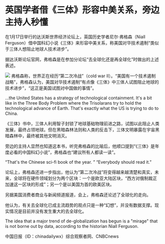 # 英国学者借《三体》形容中美关系，旁边主持人秒懂

在1月17日举行的达沃斯世界经济论坛上，英国历史学者尼尔·弗格森（Niall
Ferguson）借中国科幻小说《三体》来形容中美关系，称美国对华技术遏制“类似于三体人想阻止地球人技术进步”。

据达沃斯论坛官网，弗格森是在参加分论坛“去全球化还是再全球化”时做出的上述表述。

![](https://inews.gtimg.com/newsapp_bt/0/15619796300/1000)
弗格森称，世界正在经历“第二次冷战”（cold war
II）。“美国有一个技术遏制战略”，弗格森认为，美国对华技术遏制“有点像《三体》中三体人试图阻止地球的技术进步”，“这正是美国试图对中国做的事情”。

…the United States has a strategy of technological containment. It's a bit
like in the Three Body Problem where the Trisolarans try to hold the
technological advance of Earth. That's exactly what the US is trying to do to
China.

《三体》书中，三体人利用智子封锁了地球基础物理前进之路，试图以此阻止人类发展，最终占领地球。但在黑暗森林法则和人类的反击下，三体文明暴露在宇宙黑暗森林中，最终被其他文明消灭。

旁边的主持人显然也知道这本书，听完弗格森的比喻后，他顺口提到“《三体》是年度必看的中国科幻小说”，弗格森也“建议所有人都读一读”。

“That's the Chinese sci-fi book of the year. ” “Everybody should read it.”

论坛上，弗格森还进一步指出，他认为“第二次冷战”将变得越来越清楚和真实，未来，全球将在硬件领域划分为两个区块：一个是欧亚大陆区块，“西方对俄制裁正加速这一区块的形成”；另一个是以美国为首的欧美区块。

另据美国消费者商业与新闻频道报道，会上，弗格森还论述了全球化的走向。

他认为，有关去全球化已成主流趋势的观点只是一种“幻想”，并没有数据支撑。现实情况是目前并没有发生重大的去全球化。

The idea that a major trend of de-globalization has begun is a "mirage" that
is not borne out by data, according to the historian Niall Ferguson.

中国日报（ID：chinadailywx）综合观察者网、CNBCnews

